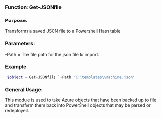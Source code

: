 ### Function:  Get-JSONfile

### Purpose:

Transforms a saved JSON file to a Powershell Hash table

### Parameters:

-Path      = The file path for the json file to import.

### Example:

```powershell
 $object = Get-JSONfile `-Path "C:\templates\vmachine.json"
```

### General Usage:

This module is used to take Azure objects that have been backed up to file and transform them back into PowerShell objects that may be parsed or redeployed.